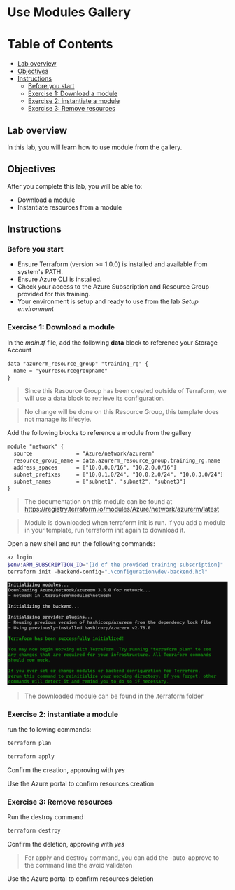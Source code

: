 # Use Modules Gallery

Table of Contents
=================

* [Lab overview](#lab-overview)
* [Objectives](#objectives)
* [Instructions](#instructions)
  * [Before you start](#before-you-start)
  * [Exercise 1: Download a module](#exercise-1-download-a-module)
  * [Exercise 2: instantiate a module](#exercise-2-instantiate-a-module)
  * [Exercise 3: Remove resources](#exercise-3-remove-resources)

## Lab overview

In this lab, you will learn how to use module from the gallery.

## Objectives

After you complete this lab, you will be able to:

-   Download a module
-   Instantiate resources from a module

## Instructions

### Before you start

- Ensure Terraform (version >= 1.0.0) is installed and available from system's PATH.
- Ensure Azure CLI is installed.
- Check your access to the Azure Subscription and Resource Group provided for this training.
- Your environment is setup and ready to use from the lab *Setup environment*

### Exercise 1: Download a module

In the *main.tf* file, add the following **data** block to reference your Storage Account

```hcl
data "azurerm_resource_group" "training_rg" {
  name = "yourresourcegroupname"
}
```

> Since this Resource Group has been created outside of Terraform, we will use a data block to retrieve its configuration.

> No change will be done on this Resource Group, this template does not manage its lifecyle.

Add the following blocks to reference a module from the gallery

```hcl
module "network" {
  source              = "Azure/network/azurerm"
  resource_group_name = data.azurerm_resource_group.training_rg.name
  address_spaces      = ["10.0.0.0/16", "10.2.0.0/16"]
  subnet_prefixes     = ["10.0.1.0/24", "10.0.2.0/24", "10.0.3.0/24"]
  subnet_names        = ["subnet1", "subnet2", "subnet3"]
}
```

> The documentation on this module can be found at https://registry.terraform.io/modules/Azure/network/azurerm/latest

> Module is downloaded when terraform init is run. If you add a module in your template, run terraform init again to download it.

Open a new shell and run the following commands:

```powershell
az login
$env:ARM_SUBSCRIPTION_ID="[Id of the provided training subscription]"
terraform init -backend-config=".\configuration\dev-backend.hcl"
```

![terraform_init](../assets/module_download.PNG)

> The downloaded module can be found in the .terraform folder

### Exercise 2: instantiate a module

run the following commands:

```powershell
terraform plan
```

```powershell
terraform apply
```

Confirm the creation, approving with *yes*

Use the Azure portal to confirm resources creation

### Exercise 3: Remove resources

Run the destroy command

```powershell
terraform destroy
```

Confirm the deletion, approving with *yes*

> For apply and destroy command, you can add the -auto-approve to the command line the avoid validaton

Use the Azure portal to confirm resources deletion

